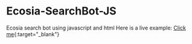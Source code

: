 # Ecosia-SearchBot-JS
Ecosia search bot using javascript and html
Here is a live example: [Click me](http://earthbull.mintme.host/ecosia.html){:target="_blank"}
